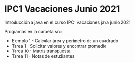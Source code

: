 # IPC1 Vacaciones Junio 2021
Introducción a java en el curso IPC1 vacaciones java junio 2021

Programas en la carpeta src:
* Ejemplo 1 - Calcular área y perímetro de un cuadrado
* Tarea 1 - Solicitar valores y encontrar promedio
* Tarea 10 -  Matriz transpuesta
* Tarea 11 - Notas de estudiantes
